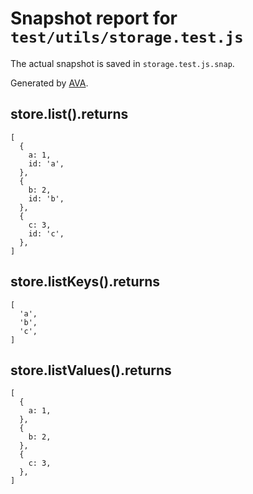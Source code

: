 # Snapshot report for `test/utils/storage.test.js`

The actual snapshot is saved in `storage.test.js.snap`.

Generated by [AVA](https://ava.li).

## store.list().returns

    [
      {
        a: 1,
        id: 'a',
      },
      {
        b: 2,
        id: 'b',
      },
      {
        c: 3,
        id: 'c',
      },
    ]

## store.listKeys().returns

    [
      'a',
      'b',
      'c',
    ]

## store.listValues().returns

    [
      {
        a: 1,
      },
      {
        b: 2,
      },
      {
        c: 3,
      },
    ]
